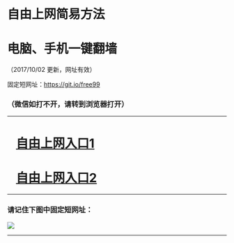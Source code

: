 ﻿# 自由上网简易方法

# 电脑、手机一键翻墙

（2017/10/02 更新，网址有效）

固定短网址：https://git.io/free99

### （微信如打不开，请转到浏览器打开）


***





# &nbsp;&nbsp; <a href="http://ft98425729.fwtz-zhenx1001.xyz/fwqtz01.html?t=100200121439 " target="_blank">自由上网入口1</a>
# &nbsp;&nbsp; <a href="http://ft1106719161.fw-tzzhen1002.xyz/fwqtz02.html?t=100200128734 " target="_blank">自由上网入口2</a>
***

### 请记住下图中固定短网址：

<img src="https://s3-us-west-2.amazonaws.com/fwq-1001/yjfq-20170905okok.png" /> 


***

